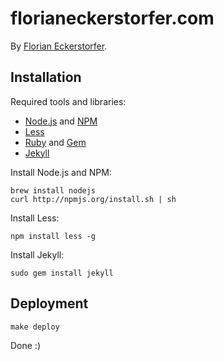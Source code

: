 florianeckerstorfer.com
=======================

By [Florian Eckerstorfer](http://florianeckerstorfer.com).

Installation
------------

Required tools and libraries:

- [Node.js](http://nodejs.org/) and [NPM](http://npmjs.org/)
- [Less](http://lesscss.org/)
- [Ruby](http://www.ruby-lang.org/en/) and [Gem](http://rubygems.org/)
- [Jekyll](http://jekyllrb.com/)

Install Node.js and NPM:

	brew install nodejs
	curl http://npmjs.org/install.sh | sh

Install Less:

	npm install less -g

Install Jekyll:

	sudo gem install jekyll

Deployment
----------

	make deploy

Done :)

